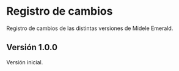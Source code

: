 # Registro de cambios

Registro de cambios de las distintas versiones de Midele Emerald.

## Versión 1.0.0

Versión inicial.
